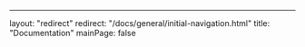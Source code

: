 ---
layout: "redirect"
redirect: "/docs/general/initial-navigation.html"
title: "Documentation"
mainPage: false